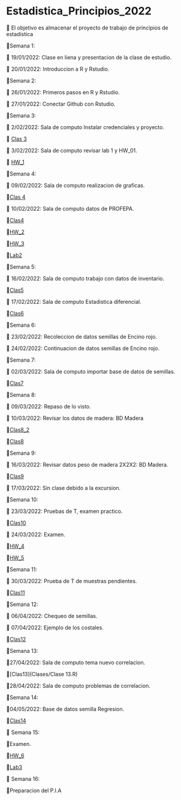 # Estadistica_Principios_2022
🎯 El objetivo es almacenar el proyecto de trabajo de principios de estadística 

📅Semana 1:

📎 19/01/2022: Clase en liena y presentacion de la clase de estudio.

📎 20/01/2022: Introduccion a R y Rstudio.

📅Semana 2:

📎 26/01/2022: Primeros pasos en R y Rstudio.

📎 27/01/2022: Conectar Github con Rstudio.

📅Semana 3:

📎 2/02/2022: Sala de computo Instalar credenciales y proyecto.

📑 [Clas 3](Clases/Clases.R)

📎 3/02/2022: Sala de computo revisar lab 1 y HW_01.

📑 [HW_1](Tareas/HW_1.R) 

📅Semana 4:

📎 09/02/2022: Sala de computo realizacion de graficas.

📑[Clas 4](Clases/Clase_S4_D1.R)

📎 10/02/2022: Sala de computo datos de PROFEPA.

📑[Clas4](Clases/Clase10-02-2022.R) 

📑[HW_2](Tareas/Tarea2.R) 

📑[HW_3](Tareas/HW_3.R)

📑[Lab2](Laboratorio/Lab-2.R)

📅Semana 5:

📎 16/02/2022: Sala de computo trabajo con datos de inventario.

📑[Clas5](Clases/Clase_S5_D1.R)

📎 17/02/2022: Sala de computo Estadistica diferencial.

📑[Clas6](Clases/Clase_S6_D2.R)

📅Semana 6:

📎 23/02/2022: Recoleccion de datos semillas de Encino rojo.

📎 24/02/2022: Continuacion de datos semillas de Encino rojo.

📅Semana 7:

📎 02/03/2022: Sala de computo importar base de datos de semillas.

📑[Clas7](Clases/Clase_S7.R) 

📅Semana 8:

📎 09/03/2022: Repaso de lo visto.

📎 10/03/2022: Revisar los datos de madera: BD Madera

📑[Clas8_2](Clases/S8_D2.R) 

📑[Clas8](Clases/Clase_S8.R)

📅Semana 9:

📎 16/03/2022: Revisar datos peso de madera 2X2X2: BD  Madera.

📑[Clas9](Clases/Clase_S9_D1.R)

📎 17/03/2022: Sin clase debido a la excursion. 

📅Semana 10: 

📎 23/03/2022: Pruebas de T, examen practico.

📑[Clas10](Clases/Clase_S10.R)

📎 24/03/2022: Examen.

📑[HW_4](Tareas/HW_4.R)     

📑[HW_5](Tareas/Examen_Alejandro_Zapata.R)

📅Semana 11:

📎 30/03/2022: Prueba de T de muestras pendientes.

📑[Clas11](Clases/Clase_S11.R)

📅Semana 12:

📎 06/04/2022: Chequeo de semillas.

📎 07/04/2022: Ejemplo de los costales.

📑[Clas12](Clases/Clase12.R)

📅Semana 13:

📎27/04/2022: Sala de computo tema nuevo correlacion. 

📑[Clas13](Clases/Clase 13.R)

📎28/04/2022: Sala de computo problemas de correlacion.

📅Semana 14: 

📎04/05/2022: Base de datos semilla Regresion.

📑[Clas14](Clases/Clase_S13.R)

📅 Semana 15:

📎Examen. 

📑[HW_6](Tareas/Examen_Regresion_Geiser.R) 

📑[Lab3](Laboratorio/HW_4.R)

📅 Semana 16:

📎Preparacion del P.I.A





